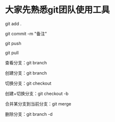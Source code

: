 # 大家先熟悉git团队使用工具


git add .

git commit -m "备注"

git push 

git pull




查看分支：git branch

创建分支：git branch <name>

切换分支：git checkout <name>

创建+切换分支：git checkout -b <name>

合并某分支到当前分支：git merge <name>

删除分支：git branch -d <name>